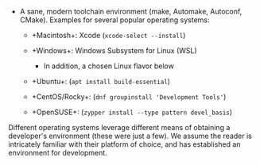 
- A sane, modern toolchain environment (make, Automake, Autoconf, CMake). Examples for several
  popular operating systems:

  - +Macintosh+: Xcode (`xcode-select --install`)

  - +Windows+: Windows Subsystem for Linux (WSL)

    - In addition, a chosen Linux flavor below

  - +Ubuntu+: (`apt install build-essential`)

  - +CentOS/Rocky+: (`dnf groupinstall 'Development Tools'`)

  - +OpenSUSE+: (`zypper install --type pattern devel_basis`)

Different operating systems leverage different means of obtaining a developer's environment (these
were just a few). We assume the reader is intricately familiar with their platform of choice, and
has established an environment for development.
